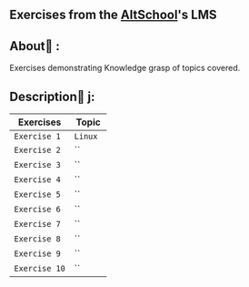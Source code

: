 ## Exercises from the [AltSchool](https://altschoolafrica.co)'s LMS

## About:dart: :
Exercises demonstrating Knowledge grasp of topics covered.

## Description:page_with_curl: j:

| Exercises   | Topic                   |
| ----------- | ----------------------- |
| `Exercise 1` | `Linux ` |
| `Exercise 2` | `` |
| `Exercise 3` | `` |
| `Exercise 4` | `` |
| `Exercise 5` | `` |
| `Exercise 6` | `` |
| `Exercise 7` | `` |
| `Exercise 8` | `` |
| `Exercise 9` | `` |
| `Exercise 10` | `` |

